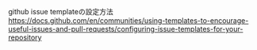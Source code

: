 github issue templateの設定方法
https://docs.github.com/en/communities/using-templates-to-encourage-useful-issues-and-pull-requests/configuring-issue-templates-for-your-repository
